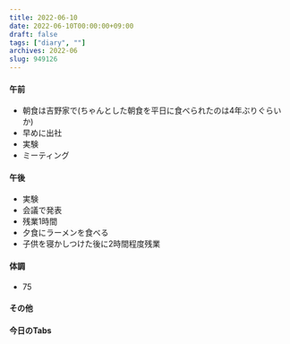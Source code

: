 ```yaml
---
title: 2022-06-10
date: 2022-06-10T00:00:00+09:00
draft: false
tags: ["diary", ""]
archives: 2022-06
slug: 949126
---
```

#### 午前
- 朝食は吉野家で(ちゃんとした朝食を平日に食べられたのは4年ぶりぐらいか)
- 早めに出社
- 実験
- ミーティング
#### 午後
- 実験
- 会議で発表
- 残業1時間
- 夕食にラーメンを食べる
- 子供を寝かしつけた後に2時間程度残業
#### 体調
- 75
#### その他
#### 今日のTabs